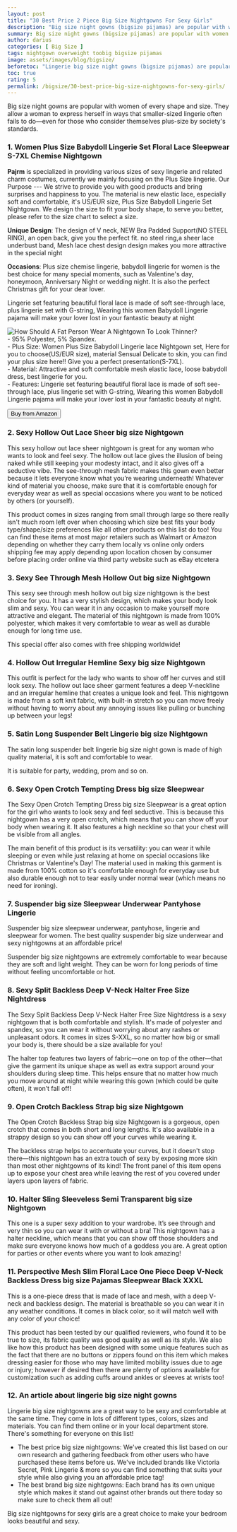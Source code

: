 ```yaml
---
layout: post
title: "30 Best Price 2 Piece Big Size Nightgowns For Sexy Girls"
description: "Big size night gowns (bigsize pijamas) are popular with women who want to look sexy and feel beautiful. These types of lingerie are perfect for any occasion, whether it be a night at home or out on the town. I have compiled my favorite big size nightgowns in this article so that you can see what they look like and decide if they're right for you."
summary: Big size night gowns (bigsize pijamas) are popular with women who want to look sexy and feel beautiful. These types of lingerie are perfect for any occasion, whether it be a night at home or out on the town. I have compiled my favorite big size nightgowns in this article so that you can see what they look like and decide if they're right for you.
author: darius
categories: [ Big Size ]
tags: nightgown overweight toobig bigsize pijamas
image: assets/images/blog/bigsize/
beforetoc: "Lingerie big size night gowns (bigsize pijamas) are popular with women who want to look sexy and feel beautiful. These types of lingerie are perfect for any occasion, whether it be a night at home or out on the town. I have compiled my favorite big size nightgowns in this article so that you can see what they look like and decide if they're right for you."
toc: true
rating: 5
permalink: /bigsize/30-best-price-big-size-nightgowns-for-sexy-girls/
---
```



Big size night gowns are popular with women of every shape and size. They allow a woman to express herself in ways that smaller-sized lingerie often fails to do—even for those who consider themselves plus-size by society's standards.

### 1. Women Plus Size Babydoll Lingerie Set Floral Lace Sleepwear S-7XL Chemise Nightgown

**Pajrm** is specialized in providing various sizes of sexy lingerie and related charm costumes, currently we mainly focusing on the Plus Size lingerie.
Our Purpose --- We strive to provide you with good products and bring surprises and happiness to you.
The material is new elastic lace, especially soft and comfortable, it's US/EUR size, Plus Size Babydoll Lingerie Set Nightgown.
We design the size to fit your body shape, to serve you better, please refer to the size chart to select a size.

**Unique Design**: The design of V neck, NEW Bra Padded Support(NO STEEL RING), an open back, give you the perfect fit. no steel ring,a sheer lace underbust band, Mesh lace chest design design makes you more attractive in the special night

**Occasions**: Plus size chemise lingerie, babydoll lingerie for women is the best choice for many special moments, such as Valentine's day, honeymoon, Anniversary Night or wedding night. It is also the perfect Christmas gift for your dear lover.

Lingerie set featuring beautiful floral lace is made of soft see-through lace, plus lingerie set with G-string, Wearing this women Babydoll Lingerie pajama will make your lover lost in your fantastic beauty at night

<div class="f-grid">
  	<div class="f-grid-col">
  		<img class="img-thumb lazyimg" src="https://www.amazon.com/dp/B09QS98Z99/" target="_blank" rel="nofollow,noindex" src="https://pijamas.beauty/assets/images/blog/bigsize/30-best-price-big-size-nightgowns-for-sexy-girls/30-best-price-big-size-nightgowns-for-sexy-girls-pijamas.beauty-1.jpg" alt="How Should A Fat Person Wear A Nightgown To Look Thinner?">
  	</div>
  	<div class="f-grid-col">
  		- 95% Polyester, 5% Spandex.<br>
  		- Plus Size: Women Plus Size Babydoll Lingerie lace Nightgown set, Here for you to choose(US/EUR size), material Sensual Delicate to skin, you can find your plus size here!! Give you a perfect presentation(S-7XL).<br>
		- Material: Attractive and soft comfortable mesh elastic lace, loose babydoll dress, best lingerie for you.<br>
		- Features: Lingerie set featuring beautiful floral lace is made of soft see-through lace, plus lingerie set with G-string, Wearing this women Babydoll Lingerie pajama will make your lover lost in your fantastic beauty at night.
  		<p class="text-center"><button link="https://www.amazon.com/dp/B09QS98Z99/" target="_blank" rel="nofollow,noindex" type="button" class="btn btn-primary">Buy from Amazon</button></p>
  	</div>
</div>

### 2. Sexy Hollow Out Lace Sheer big size Nightgown

This sexy hollow out lace sheer nightgown is great for any woman who wants to look and feel sexy. The hollow out lace gives the illusion of being naked while still keeping your modesty intact, and it also gives off a seductive vibe. The see-through mesh fabric makes this gown even better because it lets everyone know what you’re wearing underneath! Whatever kind of material you choose, make sure that it is comfortable enough for everyday wear as well as special occasions where you want to be noticed by others (or yourself).

This product comes in sizes ranging from small through large so there really isn't much room left over when choosing which size best fits your body type/shape/size preferences like all other products on this list do too! You can find these items at most major retailers such as Walmart or Amazon depending on whether they carry them locally vs online only orders shipping fee may apply depending upon location chosen by consumer before placing order online via third party website such as eBay etcetera

### 3. Sexy See Through Mesh Hollow Out big size Nightgown

This sexy see through mesh hollow out big size nightgown is the best choice for you. It has a very stylish design, which makes your body look slim and sexy. You can wear it in any occasion to make yourself more attractive and elegant. The material of this nightgown is made from 100% polyester, which makes it very comfortable to wear as well as durable enough for long time use.

This special offer also comes with free shipping worldwide!

### 4. Hollow Out Irregular Hemline Sexy big size Nightgown

This outfit is perfect for the lady who wants to show off her curves and still look sexy. The hollow out lace sheer garment features a deep V-neckline and an irregular hemline that creates a unique look and feel. This nightgown is made from a soft knit fabric, with built-in stretch so you can move freely without having to worry about any annoying issues like pulling or bunching up between your legs!

### 5. Satin Long Suspender Belt Lingerie big size Nightgown

The satin long suspender belt lingerie big size night gown is made of high quality material, it is soft and comfortable to wear.

It is suitable for party, wedding, prom and so on.

### 6. Sexy Open Crotch Tempting Dress big size Sleepwear

The Sexy Open Crotch Tempting Dress big size Sleepwear is a great option for the girl who wants to look sexy and feel seductive. This is because this nightgown has a very open crotch, which means that you can show off your body when wearing it. It also features a high neckline so that your chest will be visible from all angles.

The main benefit of this product is its versatility: you can wear it while sleeping or even while just relaxing at home on special occasions like Christmas or Valentine's Day! The material used in making this garment is made from 100% cotton so it's comfortable enough for everyday use but also durable enough not to tear easily under normal wear (which means no need for ironing).

### 7. Suspender big size Sleepwear Underwear Pantyhose Lingerie

Suspender big size sleepwear underwear, pantyhose, lingerie and sleepwear for women. The best quality suspender big size underwear and sexy nightgowns at an affordable price!

Suspender big size nightgowns are extremely comfortable to wear because they are soft and light weight. They can be worn for long periods of time without feeling uncomfortable or hot.

### 8. Sexy Split Backless Deep V-Neck Halter Free Size Nightdress

The Sexy Split Backless Deep V-Neck Halter Free Size Nightdress is a sexy nightgown that is both comfortable and stylish. It's made of polyester and spandex, so you can wear it without worrying about any rashes or unpleasant odors. It comes in sizes S-XXL, so no matter how big or small your body is, there should be a size available for you!

The halter top features two layers of fabric—one on top of the other—that give the garment its unique shape as well as extra support around your shoulders during sleep time. This helps ensure that no matter how much you move around at night while wearing this gown (which could be quite often), it won’t fall off!

### 9. Open Crotch Backless Strap big size Nightgown

The Open Crotch Backless Strap big size Nightgown is a gorgeous, open crotch that comes in both short and long lengths. It's also available in a strappy design so you can show off your curves while wearing it.

The backless strap helps to accentuate your curves, but it doesn't stop there—this nightgown has an extra touch of sexy by exposing more skin than most other nightgowns of its kind! The front panel of this item opens up to expose your chest area while leaving the rest of you covered under layers upon layers of fabric.

### 10. Halter Sling Sleeveless Semi Transparent big size Nightgown

This one is a super sexy addition to your wardrobe. It’s see through and very thin so you can wear it with or without a bra! This nightgown has a halter neckline, which means that you can show off those shoulders and make sure everyone knows how much of a goddess you are. A great option for parties or other events where you want to look amazing!

### 11. Perspective Mesh Slim Floral Lace One Piece Deep V-Neck Backless Dress big size Pajamas Sleepwear Black XXXL

This is a one-piece dress that is made of lace and mesh, with a deep V-neck and backless design. The material is breathable so you can wear it in any weather conditions. It comes in black color, so it will match well with any color of your choice!

This product has been tested by our qualified reviewers, who found it to be true to size, its fabric quality was good quality as well as its style. We also like how this product has been designed with some unique features such as the fact that there are no buttons or zippers found on this item which makes dressing easier for those who may have limited mobility issues due to age or injury; however if desired then there are plenty of options available for customization such as adding cuffs around ankles or sleeves at wrists too!

### 12. An article about lingerie big size night gowns

Lingerie big size nightgowns are a great way to be sexy and comfortable at the same time. They come in lots of different types, colors, sizes and materials. You can find them online or in your local department store. There's something for everyone on this list!

- The best price big size nightgowns: We've created this list based on our own research and gathering feedback from other users who have purchased these items before us. We've included brands like Victoria Secret, Pink Lingerie & more so you can find something that suits your style while also giving you an affordable price tag!
- The best brand big size nightgowns: Each brand has its own unique style which makes it stand out against other brands out there today so make sure to check them all out!

Big size nightgowns for sexy girls are a great choice to make your bedroom looks beautiful and sexy.